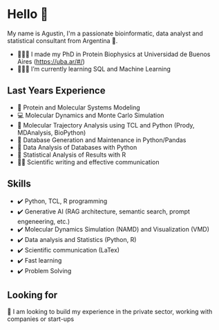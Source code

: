 # Hello 👋
My name is Agustin, I'm a passionate bioinformatic, data analyst and statistical consultant from Argentina 🧉.

* 👨🏾‍🎓 I made my PhD in Protein Biophysics at Universidad de Buenos Aires (https://uba.ar/#/)
* 👨🏾‍💻 I’m currently learning SQL and Machine Learning

## Last Years Experience

* 🧬 Protein and Molecular Systems Modeling
* 💻 Molecular Dynamics and Monte Carlo Simulation
* 📏 Molecular Trajectory Analysis using TCL and Python (Prody, MDAnalysis, BioPython)
* 💽 Database Generation and Maintenance in Python/Pandas
* 🔭 Data Analysis of Databases with Python
* 🔬 Statistical Analysis of Results with R
* ✍🏿 Scientific writing and effective communication

## Skills

* ✔️ Python, TCL, R programming
* ✔️ Generative AI (RAG architecture, semantic search, prompt engeneering, etc.)
* ✔️ Molecular Dynamics Simulation (NAMD) and Visualization (VMD)
* ✔️ Data analysis and Statistics (Python, R)
* ✔️ Scientific communication (LaTex)
* ✔️ Fast learning
* ✔️ Problem Solving

## Looking for

🎯 I am looking to build my experience in the private sector, working with companies or start-ups


